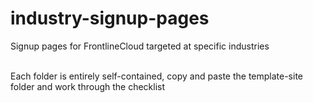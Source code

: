 # industry-signup-pages
Signup pages for FrontlineCloud targeted at specific industries</br></br>

Each folder is entirely self-contained, copy and paste the template-site folder and work through the checklist 
